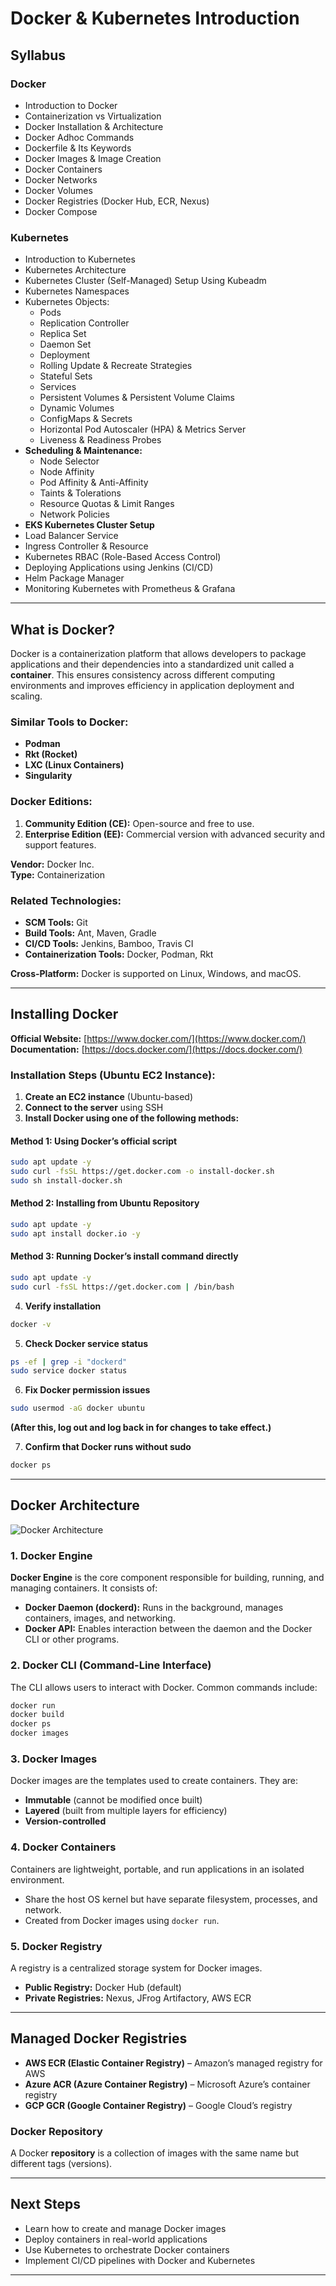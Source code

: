 # Docker & Kubernetes Introduction

## Syllabus

### Docker
- Introduction to Docker  
- Containerization vs Virtualization  
- Docker Installation & Architecture  
- Docker Adhoc Commands  
- Dockerfile & Its Keywords  
- Docker Images & Image Creation  
- Docker Containers  
- Docker Networks  
- Docker Volumes  
- Docker Registries (Docker Hub, ECR, Nexus)  
- Docker Compose  

### Kubernetes
- Introduction to Kubernetes  
- Kubernetes Architecture  
- Kubernetes Cluster (Self-Managed) Setup Using Kubeadm  
- Kubernetes Namespaces  
- Kubernetes Objects:  
  - Pods  
  - Replication Controller  
  - Replica Set  
  - Daemon Set  
  - Deployment  
  - Rolling Update & Recreate Strategies  
  - Stateful Sets  
  - Services  
  - Persistent Volumes & Persistent Volume Claims  
  - Dynamic Volumes  
  - ConfigMaps & Secrets  
  - Horizontal Pod Autoscaler (HPA) & Metrics Server  
  - Liveness & Readiness Probes  
- **Scheduling & Maintenance:**  
  - Node Selector  
  - Node Affinity  
  - Pod Affinity & Anti-Affinity  
  - Taints & Tolerations  
  - Resource Quotas & Limit Ranges  
  - Network Policies  
- **EKS Kubernetes Cluster Setup**  
- Load Balancer Service  
- Ingress Controller & Resource  
- Kubernetes RBAC (Role-Based Access Control)  
- Deploying Applications using Jenkins (CI/CD)  
- Helm Package Manager  
- Monitoring Kubernetes with Prometheus & Grafana  

---

## What is Docker?
Docker is a containerization platform that allows developers to package applications and their dependencies into a standardized unit called a **container**. This ensures consistency across different computing environments and improves efficiency in application deployment and scaling.  

### Similar Tools to Docker:
- **Podman**  
- **Rkt (Rocket)**  
- **LXC (Linux Containers)**  
- **Singularity**  

### Docker Editions:
1. **Community Edition (CE):** Open-source and free to use.  
2. **Enterprise Edition (EE):** Commercial version with advanced security and support features.  

**Vendor:** Docker Inc.  
**Type:** Containerization  

### Related Technologies:
- **SCM Tools:** Git  
- **Build Tools:** Ant, Maven, Gradle  
- **CI/CD Tools:** Jenkins, Bamboo, Travis CI  
- **Containerization Tools:** Docker, Podman, Rkt  

**Cross-Platform:** Docker is supported on Linux, Windows, and macOS.  

---

## Installing Docker

**Official Website:** [https://www.docker.com/](https://www.docker.com/)  
**Documentation:** [https://docs.docker.com/](https://docs.docker.com/)  

### Installation Steps (Ubuntu EC2 Instance):

1. **Create an EC2 instance** (Ubuntu-based)  
2. **Connect to the server** using SSH  
3. **Install Docker using one of the following methods:**  

#### Method 1: Using Docker’s official script  
```sh
sudo apt update -y
sudo curl -fsSL https://get.docker.com -o install-docker.sh
sudo sh install-docker.sh
```

#### Method 2: Installing from Ubuntu Repository  
```sh
sudo apt update -y
sudo apt install docker.io -y
```

#### Method 3: Running Docker’s install command directly  
```sh
sudo apt update -y
sudo curl -fsSL https://get.docker.com | /bin/bash
```

4. **Verify installation**  
```sh
docker -v
```

5. **Check Docker service status**  
```sh
ps -ef | grep -i "dockerd"
sudo service docker status
```

6. **Fix Docker permission issues**  
```sh
sudo usermod -aG docker ubuntu
```
**(After this, log out and log back in for changes to take effect.)**  

7. **Confirm that Docker runs without sudo**  
```sh
docker ps
```

---

## Docker Architecture

![Docker Architecture](../images/docker-architecture.png)

### 1. Docker Engine
**Docker Engine** is the core component responsible for building, running, and managing containers. It consists of:  
- **Docker Daemon (dockerd):** Runs in the background, manages containers, images, and networking.  
- **Docker API:** Enables interaction between the daemon and the Docker CLI or other programs.  

### 2. Docker CLI (Command-Line Interface)
The CLI allows users to interact with Docker. Common commands include:  
```sh
docker run
docker build
docker ps
docker images
```

### 3. Docker Images
Docker images are the templates used to create containers. They are:  
- **Immutable** (cannot be modified once built)  
- **Layered** (built from multiple layers for efficiency)  
- **Version-controlled**  

### 4. Docker Containers
Containers are lightweight, portable, and run applications in an isolated environment.  
- Share the host OS kernel but have separate filesystem, processes, and network.  
- Created from Docker images using `docker run`.  

### 5. Docker Registry
A registry is a centralized storage system for Docker images.  
- **Public Registry:** Docker Hub (default)  
- **Private Registries:** Nexus, JFrog Artifactory, AWS ECR  

---

## Managed Docker Registries

- **AWS ECR (Elastic Container Registry)** – Amazon’s managed registry for AWS  
- **Azure ACR (Azure Container Registry)** – Microsoft Azure’s container registry  
- **GCP GCR (Google Container Registry)** – Google Cloud’s registry  

### Docker Repository
A Docker **repository** is a collection of images with the same name but different tags (versions).  

---

## Next Steps
- Learn how to create and manage Docker images  
- Deploy containers in real-world applications  
- Use Kubernetes to orchestrate Docker containers  
- Implement CI/CD pipelines with Docker and Kubernetes  

---

